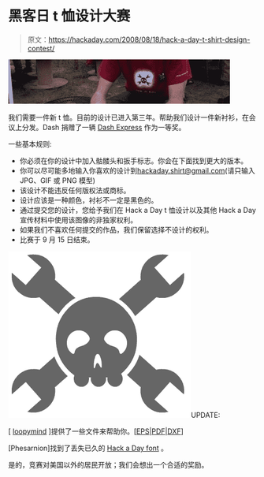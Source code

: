 # 黑客日 t 恤设计大赛

> 原文：<https://hackaday.com/2008/08/18/hack-a-day-t-shirt-design-contest/>

![](img/7be0d08960024e99f30ca5978057964c.png "had_shirt")

我们需要一件新 t 恤。目前的设计已进入第三年。帮助我们设计一件新衬衫，在会议上分发。Dash 捐赠了一辆 [Dash Express](http://www.mahalo.com/Dash_Express) 作为一等奖。

一些基本规则:

*   你必须在你的设计中加入骷髅头和扳手标志。你会在下面找到更大的版本。
*   你可以尽可能多地输入你喜欢的设计到[hackaday.shirt@gmail.com](mailto:hackaday.shirt@gmail.com)(请只输入 JPG、GIF 或 PNG 模型)
*   该设计不能违反任何版权法或商标。
*   设计应该是一种颜色，衬衫不一定是黑色的。
*   通过提交您的设计，您给予我们在 Hack a Day t 恤设计以及其他 Hack a Day 宣传材料中使用该图像的非独家权利。
*   如果我们不喜欢任何提交的作品，我们保留选择不设计的权利。
*   比赛于 9 月 15 日结束。

[![](img/671cb7acc101161d3b0d87c515e1811c.png "hackaday_large")](http://hackaday.com/wp-content/uploads/2008/09/hackaday_large.png)UPDATE:

[ [loopymind](http://www.loopymind.nl/) ]提供了一些文件来帮助你。[[EPS](http://blog.mahalo.com/hackaday/art/hack-a-day_logo.eps)|[PDF](http://blog.mahalo.com/hackaday/art/hack-a-day_logo.pdf)|[DXF](http://blog.mahalo.com/hackaday/art/hack-a-day_logo.dxf)]

[Phesarnion]找到了丢失已久的 [Hack a Day font](http://simplythebest.net/fonts/fonts/checkbook.html) 。

是的，竞赛对美国以外的居民开放；我们会想出一个合适的奖励。